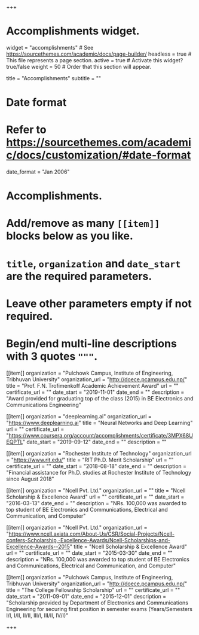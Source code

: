 +++
# Accomplishments widget.
widget = "accomplishments"  # See https://sourcethemes.com/academic/docs/page-builder/
headless = true  # This file represents a page section.
active = true  # Activate this widget? true/false
weight = 50  # Order that this section will appear.

title = "Accomplish&shy;ments"
subtitle = ""

# Date format
#   Refer to https://sourcethemes.com/academic/docs/customization/#date-format
date_format = "Jan 2006"

# Accomplishments.
#   Add/remove as many `[[item]]` blocks below as you like.
#   `title`, `organization` and `date_start` are the required parameters.
#   Leave other parameters empty if not required.
#   Begin/end multi-line descriptions with 3 quotes `"""`.

[[item]]
  organization = "Pulchowk Campus, Institute of Engineering, Tribhuvan University"
  organization_url = "http://doece.pcampus.edu.np/"
  title = "Prof. F.N. Trofimenkoff Academic Achievement Award"
  url = ""
  certificate_url = ""
  date_start = "2019-11-01"
  date_end = ""
  description = "Award provided for graduating top of the class (2015) in BE Electronics and Communications Engineering"

[[item]]
  organization = "deeplearning.ai"
  organization_url = "https://www.deeplearning.ai"
  title = "Neural Networks and Deep Learning"
  url = ""
  certificate_url = "https://www.coursera.org/account/accomplishments/certificate/3MPX68UEQPTL"
  date_start = "2019-09-12"
  date_end = ""
  description = ""

[[item]]
  organization = "Rochester Institute of Technology"
  organization_url = "https://www.rit.edu/"
  title = "RIT Ph.D. Merit Scholarship"
  url = ""
  certificate_url = ""
  date_start = "2018-08-18"
  date_end = ""
  description = "Financial assistance for Ph.D. studies at Rochester Institute of Technology since August 2018"
  
[[item]]
  organization = "Ncell Pvt. Ltd."
  organization_url = ""
  title = "Ncell Scholarship & Excellence Award"
  url = ""
  certificate_url = ""
  date_start = "2016-03-13"
  date_end = ""
  description = "NRs. 100,000 was awarded to top student of BE Electronics and Communications, Electrical and Communication, and Computer"

[[item]]
  organization = "Ncell Pvt. Ltd."
  organization_url = "https://www.ncell.axiata.com/About-Us/CSR/Social-Projects/Ncell-confers-Scholarship,-Excellence-Awards/Ncell-Scholarships-and-Excellence-Awards--2015"
  title = "Ncell Scholarship & Excellence Award"
  url = ""
  certificate_url = ""
  date_start = "2015-03-30"
  date_end = ""
  description = "NRs. 100,000 was awarded to top student of BE Electronics and Communications, Electrical and Communication, and Computer"
  
[[item]]
  organization = "Pulchowk Campus, Institute of Engineering, Tribhuvan University"
  organization_url = "http://doece.pcampus.edu.np/"
  title = "The College Fellowship Scholarship"
  url = ""
  certificate_url = ""
  date_start = "2011-09-01"
  date_end = "2015-12-01"
  description = "Scholarship provided by Department of Electronics and Communications Engineering for securing first position in semester exams (Years/Semesters I/I, I/II, II/II, III/I, III/II, IV/I)"

+++
